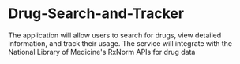 # Drug-Search-and-Tracker
The application will allow users to search for drugs, view detailed information, and track their usage. The service will integrate with the National Library of Medicine's RxNorm APIs for drug data
